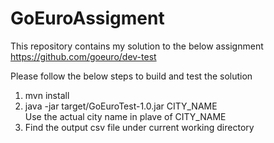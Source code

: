 # GoEuroAssigment
This repository contains my solution to the below assignment
https://github.com/goeuro/dev-test

Please follow the below steps to build and test the solution </br>
1) mvn install </br>
2) java -jar target/GoEuroTest-1.0.jar CITY_NAME </br>
 		Use the actual city name in plave of CITY_NAME </br>
3) Find the output csv file under current working directory </br>



  


